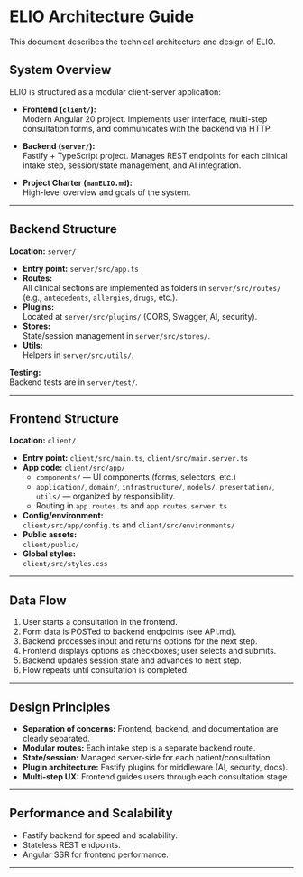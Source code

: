 # ELIO Architecture Guide

This document describes the technical architecture and design of ELIO.

## System Overview

ELIO is structured as a modular client-server application:

- **Frontend (`client/`):**  
  Modern Angular 20 project. Implements user interface, multi-step consultation forms, and communicates with the backend via HTTP.

- **Backend (`server/`):**  
  Fastify + TypeScript project. Manages REST endpoints for each clinical intake step, session/state management, and AI integration.

- **Project Charter (`manELIO.md`):**  
  High-level overview and goals of the system.

---

## Backend Structure

**Location:** `server/`

- **Entry point:** `server/src/app.ts`
- **Routes:**  
  All clinical sections are implemented as folders in `server/src/routes/` (e.g., `antecedents`, `allergies`, `drugs`, etc.).
- **Plugins:**  
  Located at `server/src/plugins/` (CORS, Swagger, AI, security).
- **Stores:**  
  State/session management in `server/src/stores/`.
- **Utils:**  
  Helpers in `server/src/utils/`.

**Testing:**  
Backend tests are in `server/test/`.

---

## Frontend Structure

**Location:** `client/`

- **Entry point:** `client/src/main.ts`, `client/src/main.server.ts`
- **App code:** `client/src/app/`
  - `components/` — UI components (forms, selectors, etc.)
  - `application/`, `domain/`, `infrastructure/`, `models/`, `presentation/`, `utils/` — organized by responsibility.
  - Routing in `app.routes.ts` and `app.routes.server.ts`
- **Config/environment:**  
  `client/src/app/config.ts` and `client/src/environments/`
- **Public assets:**  
  `client/public/`
- **Global styles:**  
  `client/src/styles.css`

---

## Data Flow

1. User starts a consultation in the frontend.
2. Form data is POSTed to backend endpoints (see API.md).
3. Backend processes input and returns options for the next step.
4. Frontend displays options as checkboxes; user selects and submits.
5. Backend updates session state and advances to next step.
6. Flow repeats until consultation is completed.

---

## Design Principles

- **Separation of concerns:** Frontend, backend, and documentation are clearly separated.
- **Modular routes:** Each intake step is a separate backend route.
- **State/session:** Managed server-side for each patient/consultation.
- **Plugin architecture:** Fastify plugins for middleware (AI, security, docs).
- **Multi-step UX:** Frontend guides users through each consultation stage.

---

## Performance and Scalability

- Fastify backend for speed and scalability.
- Stateless REST endpoints.
- Angular SSR for frontend performance.

---
